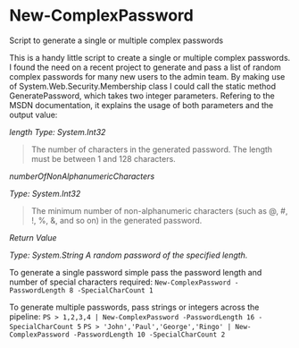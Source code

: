 # New-ComplexPassword
Script to generate a single or multiple complex passwords

This is a handy little script to create a single or multiple complex passwords. 
I found the need on a recent project to generate and pass a list of random complex passwords for many new users
to the admin team. 
 By making use of System.Web.Security.Membership class I could call the static method GeneratePassword, which takes two
integer parameters. Refering to the MSDN documentation, it explains the usage of both parameters and the output value:


*length*
*Type: System.Int32*
> The number of characters in the generated password. The length must be between 1 and 128 characters. 

*numberOfNonAlphanumericCharacters*

*Type: System.Int32*
> The minimum number of non-alphanumeric characters (such as @, #, !, %, &, and so on) in the generated password. 

*Return Value*

*Type: System.String* 
*A random password of the specified length.*

To generate a single password simple pass the password length and number of special characters required:
```New-ComplexPassword -PasswordLength 8 -SpecialCharCount 1```

To generate multiple passwords, pass strings or integers across the pipeline:
```PS > 1,2,3,4 | New-ComplexPassword -PasswordLength 16 -SpecialCharCount 5```
```PS > 'John','Paul','George','Ringo' | New-ComplexPassword -PasswordLength 10 -SpecialCharCount 2```
